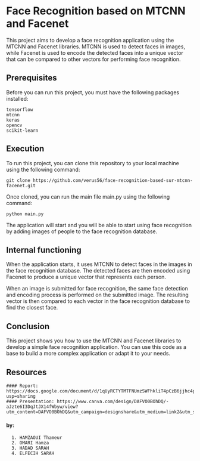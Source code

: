 # Face Recognition based on MTCNN and Facenet

This project aims to develop a face recognition application using the MTCNN and Facenet libraries. MTCNN is used to detect faces in images, while Facenet is used to encode the detected faces into a unique vector that can be compared to other vectors for performing face recognition.

## Prerequisites

Before you can run this project, you must have the following packages installed:
```
tensorflow
mtcnn
keras
opencv
scikit-learn
```
## Execution

To run this project, you can clone this repository to your local machine using the following command:
```
git clone https://github.com/verus56/face-recognition-based-sur-mtcnn-facenet.git
```
Once cloned, you can run the main file main.py using the following command:
```
python main.py
```
The application will start and you will be able to start using face recognition by adding images of people to the face recognition database.

## Internal functioning

When the application starts, it uses MTCNN to detect faces in the images in the face recognition database. The detected faces are then encoded using Facenet to produce a unique vector that represents each person.

When an image is submitted for face recognition, the same face detection and encoding process is performed on the submitted image. The resulting vector is then compared to each vector in the face recognition database to find the closest face.

## Conclusion

This project shows you how to use the MTCNN and Facenet libraries to develop a simple face recognition application. You can use this code as a base to build a more complex application or adapt it to your needs.

## Resources
```
#### Report: https://docs.google.com/document/d/1qUyRCTYTMTFNUmzSWFhkliT4pCzB6jjhc4pN74gVn50/edit?usp=sharing
#### Presentation: https://www.canva.com/design/DAFVO0BOhDQ/-aJzte6I3DqJtJX14fWbyw/view?utm_content=DAFVO0BOhDQ&utm_campaign=designshare&utm_medium=link2&utm_source=sharebutton
```
#### by: 
```
  1. HAMZAOUI Thameur
  2. OMARI Hamza
  3. HADAD SARAH
  4. ELFECIH SARAH
```
